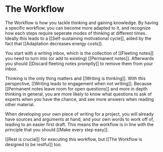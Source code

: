 # The Workflow
The Workflow is how you tackle thinking and gaining knowledge. By having a specific workflow, you can become more adapted to it, and recognize how each steps require seperate modes of thinking at different times. Ideally this leads to a [[Self-sustaining motivational cycle]], aided by the fact that [[Adaptation decreases energy costs]].

You start with a writing inbox, which is the collection of [[Fleeting notes]] you need to turn into (or add to existing) [[Permanent notes]]. Afterwards you should [[Discard fleeting notes promptly]] to remove them from your inbox.

Thinking is the only thing matters and [[Writing is thinking]]. With this perspective, [[Writing leads to engagement when not writing]]. Because [[Permanent notes leave room for open questions]] and more in depth thinking in general, you are more likely to know what questions to ask of experts when you have the chance, and see more answers when reading other material.

When developing your own piece of writing for a project, you will already have sources and arguments at hand, and your own words to work off of, leading to an easier first draft. This means the workflow is in line with the principle that you should [[Make every step easy]].

[[Rest is crucial]] for executing this workflow, but [[The Workflow is designed to be restful]] too.